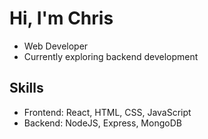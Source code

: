 # Hi, I'm Chris

- Web Developer
- Currently exploring backend development


## Skills

- Frontend: React, HTML, CSS, JavaScript
- Backend: NodeJS, Express, MongoDB


